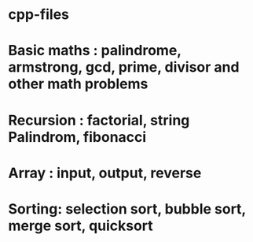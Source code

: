 # cpp-files
# Basic maths : palindrome, armstrong, gcd, prime, divisor and other math problems 
# Recursion : factorial, string Palindrom, fibonacci
# Array : input, output, reverse
# Sorting: selection sort, bubble sort, merge sort, quicksort
